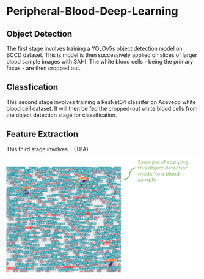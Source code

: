 # Peripheral-Blood-Deep-Learning

## Object Detection

The first stage involves training a YOLOv5s object detection model on BCCD dataset. This is model is then successively applied on slices of larger blood sample images with SAHI. The white blood cells - being the primary focus - are then cropped out.

## Classfication

This second stage involves training a ResNet34 classifer on Acevedo white blood cell dataset. It will then be fed the cropped-out white blood cells from the object detection stage for classification.

## Feature Extraction

This third stage involves... (TBA)


![image](Picture1.png)
